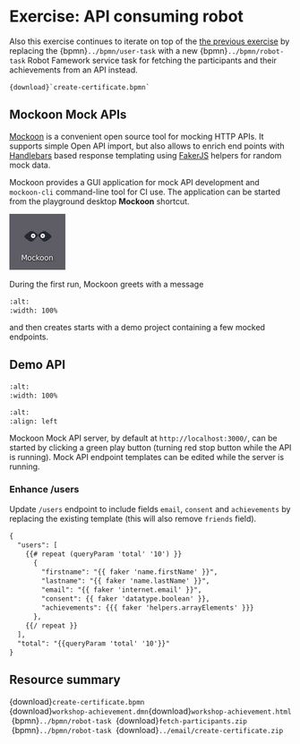 # Exercise: API consuming robot

Also this exercise continues to iterate on top of the [the previous exercise](../email/index.md) by replacing the {bpmn}`../bpmn/user-task` with a new {bpmn}`../bpmn/robot-task` Robot Famework service task for fetching the participants and their achievements from an API instead.

```{bpmn-figure} create-certificate
{download}`create-certificate.bpmn`
```

## Mockoon Mock APIs

[Mockoon](https://mockoon.com/) is a convenient open source tool for mocking HTTP APIs. It supports simple Open API import, but also allows to enrich end points with [Handlebars](https://handlebarsjs.com/) based response templating using [FakerJS](https://fakerjs.dev/) helpers for random mock data.

Mockoon provides a GUI application for mock API development and `mockoon-cli` command-line tool for CI use. The application can be started from the playground desktop **Mockoon** shortcut.

![Mockoon desktop icon](../playground/desktop-mockoon.png)

During the first run, Mockoon greets with a message

```{figure} mockoon-welcome.png
:alt:
:width: 100%
```

and then creates starts with a demo project containing a few mocked endpoints.

## Demo API

```{figure} mockoon-users.png
:alt:
:width: 100%
```

```{figure} mockoon-play.png
:alt:
:align: left
```

Mockoon Mock API server, by default at `http://localhost:3000/`, can be started by clicking a green play button (turning red stop button while the API is running). Mock API endpoint templates can be edited while the server is running.

### Enhance /users

Update `/users` endpoint to include fields `email`, `consent` and `achievements` by replacing the existing template (this will also remove `friends` field).

```
{
  "users": [
    {{# repeat (queryParam 'total' '10') }}
      {
        "firstname": "{{ faker 'name.firstName' }}",
        "lastname": "{{ faker 'name.lastName' }}",
        "email": "{{ faker 'internet.email' }}",
        "consent": {{ faker 'datatype.boolean' }},
        "achievements": {{{ faker 'helpers.arrayElements' }}}
      },
    {{/ repeat }}
  ],
  "total": "{{queryParam 'total' '10'}}"
}
```

## Resource summary

{download}`create-certificate.bpmn`<br/>
{download}`workshop-achievement.dmn`{download}`workshop-achievement.html`<br/>
&nbsp;{bpmn}`../bpmn/robot-task`&nbsp; {download}`fetch-participants.zip`<br/>
&nbsp;{bpmn}`../bpmn/robot-task`&nbsp; {download}`../email/create-certificate.zip`



